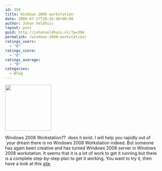 ```yaml
---
id: 394
title: Windows 2008 workstation
date: 2008-07-17T20:26:48+00:00
author: Johan Veldhuis
layout: post
guid: http://johanveldhuis.nl/?p=394
permalink: /windows-2008-workstation/
ratings_users:
  - "0"
ratings_score:
  - "0"
ratings_average:
  - "0"
categories:
  - Blog
---
```

[<img class="alignnone size-thumbnail wp-image-395" title="Windows 2008 Server" src="https://i1.wp.com/johanveldhuis.nl/wp-content/uploads/2008/07/windows_server_2008-150x150.jpg?resize=150%2C150" alt="" width="150" height="150" srcset="https://i0.wp.com/johanveldhuis.nl/wp-content/uploads/2008/07/windows_server_2008.jpg?resize=150%2C150&ssl=1 150w, https://i0.wp.com/johanveldhuis.nl/wp-content/uploads/D:\Web\wordpress/wp-content/uploads/2008/07/windows_server_2008.jpg?zoom=2&resize=150%2C150&ssl=1 300w" sizes="(max-width: 150px) 100vw, 150px" data-recalc-dims="1" />](https://i0.wp.com/johanveldhuis.nl/wp-content/uploads/2008/07/windows_server_2008.jpg)

Windows 2008 Workstation??  does it exist. I will help you rapidly out of  your dream there is no Windows 2008 Workstation indeed. But someone has again been creative and has turned Windows 2008 server in Windows 2008 workstation. It seems that it is a lot of work to get it running but there is a complete step-by-step plan to get it working. You want to try it, then have a look at this <a href="http://www.win2008workstation.com/wordpress/" target="_blank">site</a>.